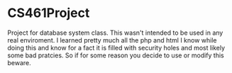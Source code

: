 CS461Project
============
Project for database system class. This wasn't intended to be used in any real enviroment. I  learned pretty much all the php and html I know while doing this and know for a fact it is filled with security holes and most likely some bad pratcies. So if for some reason you decide to use or modify this beware.
